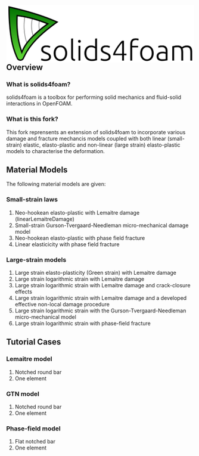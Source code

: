 <img style="float: left;" src="solids4foamLogoName.png">

---

## Overview

### What is solids4foam?

solids4foam is a toolbox for performing solid mechanics and fluid-solid interactions in OpenFOAM.

### What is this fork?

This fork reprensents an extension of solids4foam to incorporate various damage and fracture mechancis models coupled with both linear (small-strain) elastic, elasto-plastic and non-linear (large strain) elasto-plastic models to characterise the deformation.

##  Material Models
The following material models are given:

### Small-strain laws

1. Neo-hookean elasto-plastic with Lemaitre damage (linearLemaitreDamage)
2. Small-strain Gurson-Tvergaard-Needleman micro-mechanical damage model
3.  Neo-hookean elasto-plastic with phase field fracture
4.  Linear elasticicity with phase field fracture

### Large-strain models
1. Large strain elasto-plasticity (Green strain) with Lemaitre damage
2. Large strain logarithmic strain with Lemaitre damage
3. Large strain logarithmic strain with Lemaitre damage and crack-closure effects
4.  Large strain logarithmic strain with Lemaitre damage and a developed effective non-local damage procedure
5. Large strain logarithmic strain with the  Gurson-Tvergaard-Needleman micro-mechanical model
6.   Large strain logarithmic strain with phase-field fracture

## Tutorial Cases

### Lemaitre model
1. Notched round bar
2.  One element

### GTN model
1. Notched round bar
2.  One element

### Phase-field model

1. Flat notched bar
2.  One element
